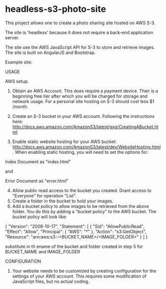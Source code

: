 # headless-s3-photo-site

This project allows one to create a photo sharing site hosted on AWS S-3.

The site is 'headless' because it does not require a back-end application server.

The site use the AWS JavaScript API for S-3 to store and retrieve images.
The site is built on AngularJS and Bootstrap.


Example site:  <TODO add example link >

USAGE

AWS setup.

1.  Obtain an AWS Account.  This does require a payment device.  Their is a beginning free tier after which you will
be charged for storage and network usage.  For a personal site hosting on S-3 should cost less $1 /month.

2.  Create an S-3 bucket in your AWS account.  Following the instructions here:  
http://docs.aws.amazon.com/AmazonS3/latest/gsg/CreatingABucket.html

3.  Enable static website hosting for your AWS bucket:  
http://docs.aws.amazon.com/AmazonS3/latest/dev/WebsiteHosting.html.  When enabling static hosting,
you will need to set the options for:

Index Document as "index.html"

and 

Error Document as "error.html"

4.  Allow public read access to the bucket you created.  Grant access to "Everyone" for operation "List".
5.  Create a folder in the bucket to hold your images.  
6.  Add a bucket policy to allow images to be retrieved from the above folder.  You do this by adding a "bucket policy" to the AWS bucket.  The bucket
policy will look like:

{
	"Version": "2008-10-17",
	"Statement": [
		{
			"Sid": "AllowPublicRead",
			"Effect": "Allow",
			"Principal": {
				"AWS": "*"
			},
			"Action": "s3:GetObject",
			"Resource": "arn:aws:s3:::<BUCKET_NAME>/<IMAGE_FOLDER>"
		}
	]
}

substitute in th ename of the bucket and folder created in step 5 for BUCKET_NAME and IMAGE_FOLDER


CONFIGURATION

1.  Your website needs to be customized by creating configuration for the settings of your AWS account.  This requires some modification of JavaScript files, but no actual coding.








